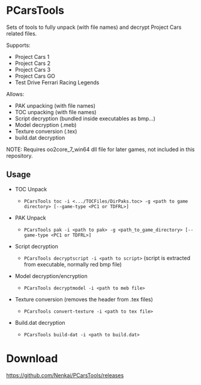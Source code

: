 # PCarsTools

Sets of tools to fully unpack (with file names) and decrypt Project Cars related files. 

Supports:
* Project Cars 1
* Project Cars 2
* Project Cars 3
* Project Cars GO
* Test Drive Ferrari Racing Legends

Allows:
- PAK unpacking (with file names)
- TOC unpacking (with file names)
- Script decryption (bundled inside executables as bmp...)
- Model decryption (.meb)
- Texture conversion (.tex)
- build.dat decryption

NOTE: Requires oo2core_7_win64 dll file for later games, not included in this repository.

## Usage

* TOC Unpack
  * `PCarsTools toc -i <.../TOCFiles/DirPaks.toc> -g <path to game directory> [--game-type <PC1 or TDFRL>]`
  
* PAK Unpack
  * `PCarsTools pak -i <path to pak> -g <path_to_game_directory> [--game-type <PC1 or TDFRL>]`
  
* Script decryption
  * `PCarsTools decryptscript -i <path to script>` (script is extracted from executable, normally red bmp file)
  
* Model decryption/encryption
  * `PCarsTools decryptmodel -i <path to meb file>`

* Texture conversion (removes the header from .tex files)
  * `PCarsTools convert-texture -i <path to tex file>`
  
* Build.dat decryption
  * `PCarsTools build-dat -i <path to build.dat>`
  
# Download
https://github.com/Nenkai/PCarsTools/releases
